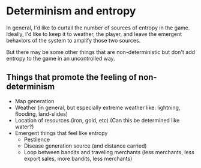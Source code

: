 # Determinism and entropy

In general, I'd like to curtail the number of sources of entropy in the game. Ideally, I'd like to keep it to weather, the player, and leave the emergent behaviors of the system to amplify those two sources. 

But there may be some other things that are non-deterministic but don't add entropy to the game in an uncontrolled way.

## Things that promote the feeling of non-determinism

* Map generation
* Weather (in general, but especially extreme weather like: lightning, flooding, land-slides)
* Location of resources (iron, gold, etc) (Can this be determined like water?)
* Emergent things that feel like entropy
    - Pestilence
    - Disease generation source (and distance carried)
    - Loop between bandits and traveling merchants (less merchants, less export sales, more bandits, less merchants)
